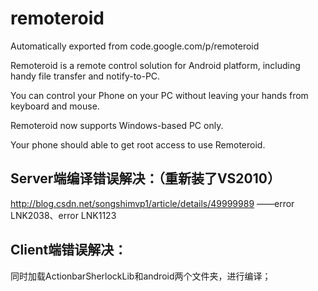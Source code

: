 # remoteroid
Automatically exported from code.google.com/p/remoteroid

Remoteroid is a remote control solution for Android platform, including handy file transfer and notify-to-PC.

You can control your Phone on your PC without leaving your hands from keyboard and mouse.

Remoteroid now supports Windows-based PC only. 

Your phone should able to get root access to use Remoteroid.

## Server端编译错误解决：（重新装了VS2010）
http://blog.csdn.net/songshimvp1/article/details/49999989     ——error LNK2038、error LNK1123

## Client端错误解决：
同时加载ActionbarSherlockLib和android两个文件夹，进行编译；
